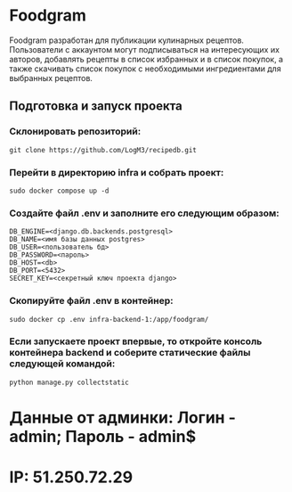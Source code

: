 # Foodgram
Foodgram разработан для публикации кулинарных рецептов. Пользователи с аккаунтом могут подписываться на интересующих их авторов, добавлять рецепты в список избранных и в список покупок, а также скачивать список покупок с необходимыми ингредиентами для выбранных рецептов.

## Подготовка и запуск проекта
### Склонировать репозиторий:
```
git clone https://github.com/LogM3/recipedb.git
```
### Перейти в директорию infra и собрать проект:
```
sudo docker compose up -d
```
### Создайте файл .env и заполните его следующим образом:
```
DB_ENGINE=<django.db.backends.postgresql>
DB_NAME=<имя базы данных postgres>
DB_USER=<пользователь бд>
DB_PASSWORD=<пароль>
DB_HOST=<db>
DB_PORT=<5432>
SECRET_KEY=<секретный ключ проекта django>
```
### Скопируйте файл .env в контейнер:
```
sudo docker cp .env infra-backend-1:/app/foodgram/
```
### Если запускаете проект впервые, то откройте консоль контейнера backend и соберите статические файлы следующей командой:
```
python manage.py collectstatic
```


# Данные от админки: Логин - admin; Пароль - admin$ 
# IP: 51.250.72.29
